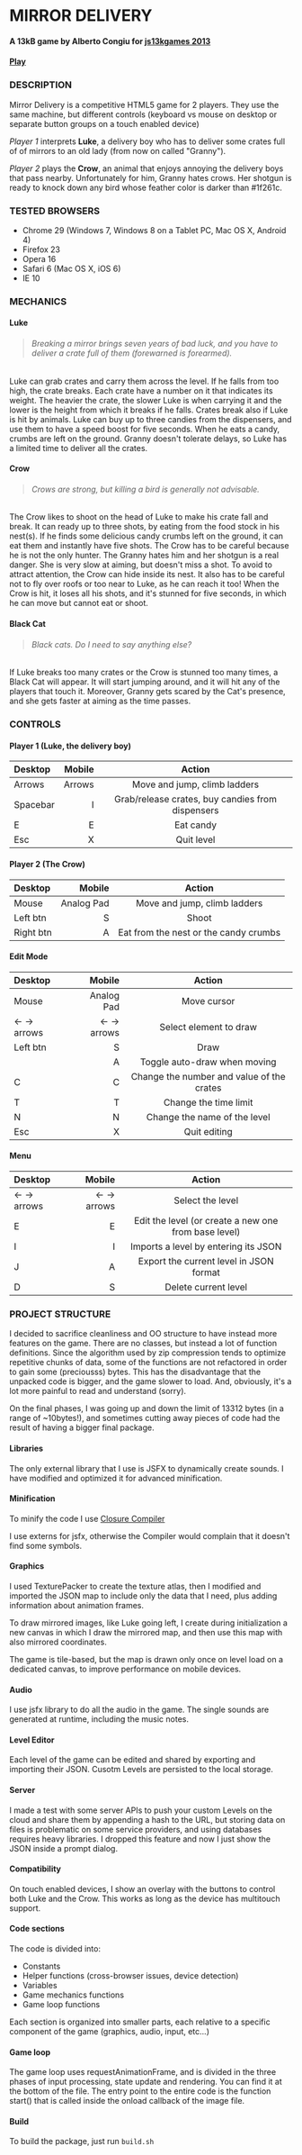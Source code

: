 MIRROR DELIVERY
===============
#### A 13kB game by Alberto Congiu for [js13kgames 2013](http://js13kgames.com/)

#### [Play](http://albertocongiu.com/mirrordelivery)

### DESCRIPTION

Mirror Delivery is a competitive HTML5 game for 2 players. They use the
same machine, but different controls (keyboard vs mouse on desktop or
separate button groups on a touch enabled device)

*Player 1* interprets **Luke**, a delivery boy who has to deliver some crates full of of mirrors to an old lady (from now on called "Granny").

*Player 2* plays the **Crow**, an animal that enjoys annoying the delivery boys
that pass nearby. Unfortunately for him, Granny hates crows. Her shotgun is
ready to knock down any bird whose feather color is darker than #1f261c.



### TESTED BROWSERS

- Chrome 29 (Windows 7, Windows 8 on a Tablet PC, Mac OS X, Android 4)
- Firefox 23
- Opera 16
- Safari 6 (Mac OS X, iOS 6)
- IE 10



### MECHANICS

#### Luke

> ###### Breaking a mirror brings seven years of bad luck, and you have to deliver a crate full of them (forewarned is forearmed).
  
Luke can grab crates and carry them across the level. If he falls from too
high, the crate breaks. Each crate have a number on it that indicates its
weight. The heavier the crate, the slower Luke is when carrying it and the
lower is the height from which it breaks if he falls.
Crates break also if Luke is hit by animals.
Luke can buy up to three candies from the dispensers, and use them to have
a speed boost for five seconds. When he eats a candy, crumbs are left on the
ground.
Granny doesn't tolerate delays, so Luke has a limited time to deliver all
the crates.

#### Crow

> ###### Crows are strong, but killing a bird is generally not advisable.

The Crow likes to shoot on the head of Luke to make his crate fall and break.
It can ready up to three shots, by eating from the food stock in his nest(s).
If he finds some delicious candy crumbs left on the ground, it can eat them and
instantly have five shots.
The Crow has to be careful because he is not the only hunter. The Granny hates
him and her shotgun is a real danger. She is very slow at aiming, but doesn't
miss a shot. To avoid to attract attention, the Crow can hide inside its nest.
It also has to be careful not to fly over roofs or too near to Luke, as he can
reach it too!
When the Crow is hit, it loses all his shots, and it's stunned for five seconds,
in which he can move but cannot eat or shoot.

#### Black Cat

> ###### Black cats. Do I need to say anything else?

If Luke breaks too many crates or the Crow is stunned too many times, a Black
Cat will appear. It will start jumping around, and it will hit any of the
players that touch it.
Moreover, Granny gets scared by the Cat's presence, and she gets faster at
aiming as the time passes.

### CONTROLS

#### Player 1 (Luke, the delivery boy)

  Desktop  |  Mobile   |  Action
:-----------|------------:|:------------:
Arrows  |  Arrows   |  Move and jump, climb ladders
	 Spacebar |     I     |  Grab/release crates, buy candies from dispensers
	     E    |     E     |  Eat candy
	    Esc   |     X     |  Quit level

#### Player 2 (The Crow)

  Desktop  |  Mobile   |  Action
:-----------|------------:|:------------:
	  Mouse   | Analog Pad |  Move and jump, climb ladders
	 Left btn |     S     |  Shoot
	Right btn |     A     |  Eat from the nest or the candy crumbs

#### Edit Mode

  Desktop  |  Mobile   |  Action
:-----------|------------:|:------------:
	  Mouse   | Analog Pad |  Move cursor
	<- -> arrows| <- -> arrows|  Select element to draw
	 Left btn |     S     |  Draw
	          |     A     |  Toggle auto-draw when moving
	     C    |     C     |  Change the number and value of the crates
	     T    |     T     |  Change the time limit
	     N    |     N     |  Change the name of the level
	    Esc   |     X     |  Quit editing

#### Menu

  Desktop  |  Mobile   |  Action
:-----------|------------:|:------------:
	<- -> arrows| <- -> arrows|  Select the level
	     E    |     E     |  Edit the level (or create a new one from base level)
	     I    |     I     |  Imports a level by entering its JSON
	     J    |     A     |  Export the current level in JSON format
	     D    |     S     |  Delete current level



### PROJECT STRUCTURE

I decided to sacrifice cleanliness and OO structure to have instead more features
on the game.
There are no classes, but instead a lot of function definitions.
Since the algorithm used by zip compression tends to optimize repetitive chunks
of data, some of the functions are not refactored in order to gain some (preciousss) bytes.
This has the disadvantage that the unpacked code is bigger, and the game slower to
load. And, obviously, it's a lot more painful to read and understand (sorry).

On the final phases, I was going up and down the limit of 13312 bytes (in a range
of ~10bytes!), and sometimes cutting away pieces of code had the result of having
a bigger final package.

#### Libraries
The only external library that I use is JSFX to dynamically create sounds.
I have modified and optimized it for advanced minification.

#### Minification
To minify the code I use [Closure Compiler](https://developers.google.com/closure/compiler/)

I use externs for jsfx, otherwise the Compiler would complain that it doesn't
find some symbols.

#### Graphics
I used TexturePacker to create the texture atlas, then I modified and imported
the JSON map to include only the data that I need, plus adding information about
animation frames.

To draw mirrored images, like Luke going left, I create during initialization
a new canvas in which I draw the mirrored map, and then use this map with also
mirrored coordinates.

The game is tile-based, but the map is drawn only once on level load on a dedicated
canvas, to improve performance on mobile devices.

#### Audio
I use jsfx library to do all the audio in the game. The single sounds are generated
at runtime, including the music notes.

#### Level Editor
Each level of the game can be edited and shared by exporting and importing their JSON.
Cusotm Levels are persisted to the local storage.

#### Server
I made a test with some server APIs to push your custom Levels on the cloud and
share them by appending a hash to the URL, but storing data on files is
problematic on some service providers, and using databases requires heavy
libraries.
I dropped this feature and now I just show the JSON inside a prompt dialog.

#### Compatibility
On touch enabled devices, I show an overlay with the buttons to control both
Luke and the Crow. This works as long as the device has multitouch support.

#### Code sections
The code is divided into:

- Constants
- Helper functions (cross-browser issues, device detection)
- Variables
- Game mechanics functions
- Game loop functions

Each section is organized into smaller parts, each relative to a specific
component of the game (graphics, audio, input, etc...)

#### Game loop
The game loop uses requestAnimationFrame, and is divided in the three phases of
input processing, state update and rendering. You can find it at the bottom of the
file. The entry point to the entire code is the function start() that is called
inside the onload callback of the image file.

#### Build
To build the package, just run `build.sh`